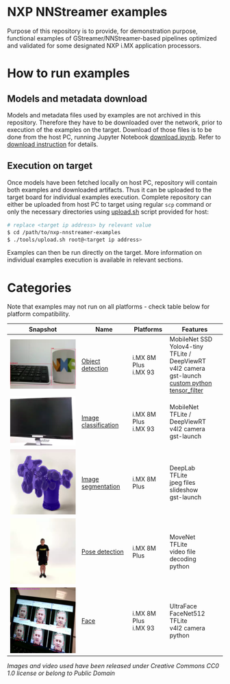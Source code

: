 # NXP NNStreamer examples
Purpose of this repository is to provide, for demonstration purpose, functional examples of GStreamer/NNStreamer-based pipelines optimized and validated for some designated NXP i.MX application processors.

# How to run examples
## Models and metadata download
Models and metadata files used by examples are not archived in this repository.
Therefore they have to be downloaded over the network, prior to execution of the examples on the target. Download of those files is to be done from the host PC, running Jupyter Notebook [download.ipynb](./downloads).
Refer to [download instruction](./downloads/README.md) for details.
## Execution on target
Once models have been fetched locally on host PC, repository will contain both examples and downloaded artifacts. Thus it can be uploaded to the target board for individual examples execution. Complete repository can either be uploaded from host PC to target using regular `scp` command or only the necessary directories using [upload.sh](./tools/upload.sh) script provided for host:
```bash
# replace <target ip address> by relevant value
$ cd /path/to/nxp-nnstreamer-examples
$ ./tools/upload.sh root@<target ip address>
```
Examples can then be run directly on the target. More information on individual examples execution is available in relevant sections.

# Categories
Note that examples may not run on all platforms - check table below for platform compatibility.

Snapshot | Name | Platforms | Features
--- | --- | --- | ---
[![object detection demo](./detection/detection_demo.webp)](./detection/) | [Object detection](./detection/) | i.MX 8M Plus <br> i.MX 93| MobileNet SSD <br> Yolov4-tiny <br> TFLite / DeepViewRT <br> v4l2 camera <br> gst-launch <br> [custom python tensor_filter](./detection/postprocess_yolov4_tiny.py)
[![image classification demo](./classification/classification_demo.webp)](./classification/) | [Image classification](./classification/) | i.MX 8M Plus <br> i.MX 93| MobileNet <br> TFLite / DeepViewRT <br> v4l2 camera <br> gst-launch
[![image segmentation demo](./segmentation/segmentation_demo.webp)](./segmentation/) | [Image segmentation](./segmentation/) | i.MX 8M Plus | DeepLab<br> TFLite<br> jpeg files slideshow<br> gst-launch
[![pose detection demo](./pose/pose_demo.webp)](./pose/) | [Pose detection](./pose/) |i.MX 8M Plus | MoveNet<br> TFLite <br> video file decoding <br> python
[![faces demo](./face/face_demo.webp)](./face/) | [Face](./face/) | i.MX 8M Plus <br> i.MX 93| UltraFace <br> FaceNet512 <vr> TFLite <br> v4l2 camera <br> python

*Images and video used have been released under Creative Commons CC0 1.0 license or belong to Public Domain*

